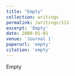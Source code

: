 ```yaml
---
title: "Empty"
collection: writings
permalink: /writings/111
excerpt: 'Empty'
date: 2000-01-01
venue: 'Journal 1'
paperurl: 'empty'
citation: 'empty'
---
```

Empty
